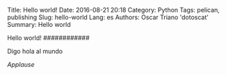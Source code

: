 Title: Hello world!
Date: 2016-08-21 20:18
Category: Python
Tags: pelican, publishing
Slug: hello-world
Lang: es
Authors: Oscar Triano 'dotoscat'
Summary: Hello world

Hello world!
############

Digo hola al mundo

*Applause*
